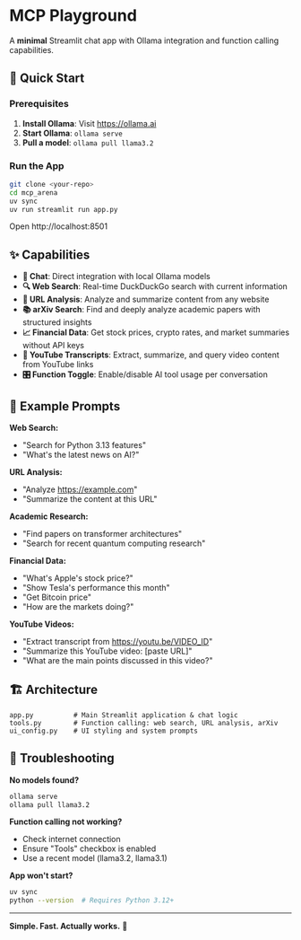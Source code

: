 # MCP Playground

A **minimal** Streamlit chat app with Ollama integration and function calling capabilities.

## 🚀 Quick Start

### Prerequisites
1. **Install Ollama**: Visit https://ollama.ai
2. **Start Ollama**: `ollama serve`
3. **Pull a model**: `ollama pull llama3.2`

### Run the App
```bash
git clone <your-repo>
cd mcp_arena
uv sync
uv run streamlit run app.py
```

Open http://localhost:8501

## ✨ Capabilities

- **💬 Chat**: Direct integration with local Ollama models
- **🔍 Web Search**: Real-time DuckDuckGo search with current information
- **📄 URL Analysis**: Analyze and summarize content from any website  
- **📚 arXiv Search**: Find and deeply analyze academic papers with structured insights
- **📈 Financial Data**: Get stock prices, crypto rates, and market summaries without API keys
- **🎥 YouTube Transcripts**: Extract, summarize, and query video content from YouTube links
- **🎛️ Function Toggle**: Enable/disable AI tool usage per conversation

## 🎯 Example Prompts

**Web Search:**
- "Search for Python 3.13 features"
- "What's the latest news on AI?"

**URL Analysis:**
- "Analyze https://example.com"
- "Summarize the content at this URL"

**Academic Research:**
- "Find papers on transformer architectures"
- "Search for recent quantum computing research"

**Financial Data:**
- "What's Apple's stock price?"
- "Show Tesla's performance this month"  
- "Get Bitcoin price"
- "How are the markets doing?"

**YouTube Videos:**
- "Extract transcript from https://youtu.be/VIDEO_ID"
- "Summarize this YouTube video: [paste URL]"
- "What are the main points discussed in this video?"

## 🏗️ Architecture

```
app.py          # Main Streamlit application & chat logic
tools.py        # Function calling: web search, URL analysis, arXiv
ui_config.py    # UI styling and system prompts
```

## 🔧 Troubleshooting

**No models found?**
```bash
ollama serve
ollama pull llama3.2
```

**Function calling not working?**
- Check internet connection
- Ensure "Tools" checkbox is enabled  
- Use a recent model (llama3.2, llama3.1)

**App won't start?**
```bash
uv sync
python --version  # Requires Python 3.12+
```

---

**Simple. Fast. Actually works.** 🚀